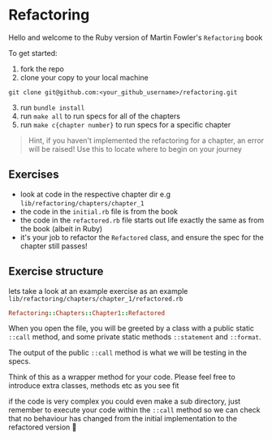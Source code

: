 # Refactoring

Hello and welcome to the Ruby version of Martin Fowler's `Refactoring` book

To get started:

1. fork the repo
2. clone your copy to your local machine

```
git clone git@github.com:<your_github_username>/refactoring.git
```

3. run `bundle install`
4. run `make all` to run specs for all of the chapters
5. run `make c{chapter number}` to run specs for a specific chapter

> Hint, if you haven't implemented the refactoring for a chapter, an error will be raised! Use this to locate where to begin on your journey

## Exercises

- look at code in the respective chapter dir e.g `lib/refactoring/chapters/chapter_1`
- the code in the `initial.rb` file is from the book
- the code in the `refactored.rb` file starts out life exactly the same as from the book (albeit in Ruby)
- it's your job to refactor the `Refactored` class, and ensure the spec for the chapter still passes!

## Exercise structure

lets take a look at an example exercise as an example `lib/refactoring/chapters/chapter_1/refactored.rb`

```ruby
Refactoring::Chapters::Chapter1::Refactored
```

When you open the file, you will be greeted by a class with a public static `::call` method, and some private static methods `::statement` and `::format`.

The output of the public `::call` method is what we will be testing in the specs.

Think of this as a wrapper method for your code. Please feel free to introduce extra classes, methods etc as you see fit

if the code is very complex you could even make a sub directory, just remember to execute your code within the `::call` method so we can check that no behaviour has changed from the initial implementation to the refactored version 🙌
